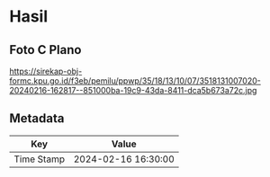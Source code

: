# Hasil

## Foto C Plano

https://sirekap-obj-formc.kpu.go.id/f3eb/pemilu/ppwp/35/18/13/10/07/3518131007020-20240216-162817--851000ba-19c9-43da-8411-dca5b673a72c.jpg


## Metadata

| Key        | Value               |
| ---------- | ------------------- |
| Time Stamp | 2024-02-16 16:30:00 |



